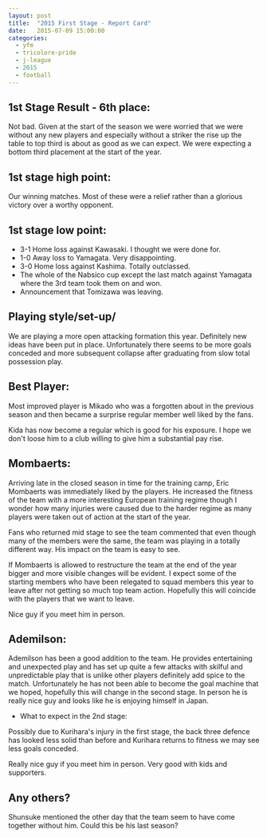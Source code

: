 ```yaml
---
layout: post
title:  "2015 First Stage - Report Card"
date:   2015-07-09 15:00:00
categories: 
  - yfm
  - tricolore-pride
  - j-league
  - 2015
  - football
---
```



## 1st Stage Result - 6th place:

Not bad. Given at the start of the season we were worried that we were without any new players and especially without a striker the rise up the table to top third is about as good as we can expect. We were expecting a bottom third placement at the start of the year.

## 1st stage high point:

Our winning matches. Most of these were a relief rather than a glorious victory over a worthy opponent.

## 1st stage low point:

* 3-1 Home loss against Kawasaki. I thought we were done for.
* 1-0 Away loss to Yamagata. Very disappointing.
* 3-0 Home loss against Kashima. Totally outclassed.
* The whole of the Nabsico cup except the last match against Yamagata where the 3rd team took them on and won.
* Announcement that Tomizawa was leaving.

## Playing style/set-up/

We are playing a more open attacking formation this year. Definitely new ideas have been put in place. Unfortunately there seems to be more goals conceded and more subsequent collapse after graduating from slow total possession play.

## Best Player:

Most improved player is Mikado who was a forgotten about in the previous season and then became a surprise regular member well liked by the fans.

Kida has now become a regular which is good for his exposure. I hope we don't loose him to a club willing to give him a substantial pay rise.

## Mombaerts:

Arriving late in the closed season in time for the training camp, Eric Mombaerts was immediately liked by the players. He increased the fitness of the team with a more interesting European training regime though I wonder how many injuries were caused due to the harder regime as many players were taken out of action at the start of the year.

Fans who returned mid stage to see the team commented that even though many of the members were the same, the team was playing in a totally different way. His impact on the team is easy to see.

If Mombaerts is allowed to restructure the team at the end of the year bigger and more visible changes will be evident. I expect some of the starting members who have been relegated to squad members this year to leave after not getting so much top team action.
 Hopefully this will coincide with the players that we want to leave.
 
Nice guy if you meet him in person. 
 
## Ademilson:

Ademilson has been a good addition to the team. He provides entertaining and unexpected play and has set up quite a few attacks with skilful and unpredictable play that is unlike other players definitely add spice to the match. Unfortunately he has not been able to become the goal machine that we hoped, hopefully this will change in the second stage. In person he is really nice guy and looks like he is enjoying himself in Japan.

- What to expect in the 2nd stage:

Possibly due to Kurihara's injury in the first stage, the back three defence has looked less solid than before and Kurihara returns to fitness we may see less goals conceded.

Really nice guy if you meet him in person. Very good with kids and supporters.

## Any others?

Shunsuke mentioned the other day that the team seem to have come together without him. Could this be his last season?
